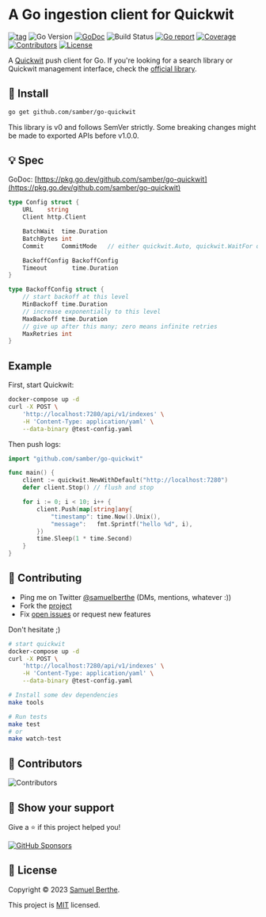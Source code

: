 
# A Go ingestion client for Quickwit

[![tag](https://img.shields.io/github/tag/samber/go-quickwit.svg)](https://github.com/samber/go-quickwit/releases)
![Go Version](https://img.shields.io/badge/Go-%3E%3D%201.18.0-%23007d9c)
[![GoDoc](https://godoc.org/github.com/samber/go-quickwit?status.svg)](https://pkg.go.dev/github.com/samber/go-quickwit)
![Build Status](https://github.com/samber/go-quickwit/actions/workflows/test.yml/badge.svg)
[![Go report](https://goreportcard.com/badge/github.com/samber/go-quickwit)](https://goreportcard.com/report/github.com/samber/go-quickwit)
[![Coverage](https://img.shields.io/codecov/c/github/samber/go-quickwit)](https://codecov.io/gh/samber/go-quickwit)
[![Contributors](https://img.shields.io/github/contributors/samber/go-quickwit)](https://github.com/samber/go-quickwit/graphs/contributors)
[![License](https://img.shields.io/github/license/samber/go-quickwit)](./LICENSE)

A [Quickwit](https://quickwit.io/) push client for Go. If you're looking for a search library or Quickwit management interface, check the [official library](https://github.com/quickwit-oss/quickwit-go).

## 🚀 Install

```sh
go get github.com/samber/go-quickwit
```

This library is v0 and follows SemVer strictly. Some breaking changes might be made to exported APIs before v1.0.0.

## 💡 Spec

GoDoc: [https://pkg.go.dev/github.com/samber/go-quickwit](https://pkg.go.dev/github.com/samber/go-quickwit)

```go
type Config struct {
	URL    string
	Client http.Client

	BatchWait  time.Duration
	BatchBytes int
	Commit     CommitMode   // either quickwit.Auto, quickwit.WaitFor or quickwit.Force

	BackoffConfig BackoffConfig
	Timeout       time.Duration
}

type BackoffConfig struct {
	// start backoff at this level
	MinBackoff time.Duration
	// increase exponentially to this level
	MaxBackoff time.Duration
	// give up after this many; zero means infinite retries
	MaxRetries int
}
```

## Example

First, start Quickwit:

```bash
docker-compose up -d
curl -X POST \
    'http://localhost:7280/api/v1/indexes' \
    -H 'Content-Type: application/yaml' \
    --data-binary @test-config.yaml
```

Then push logs:

```go
import "github.com/samber/go-quickwit"

func main() {
	client := quickwit.NewWithDefault("http://localhost:7280")
	defer client.Stop() // flush and stop

	for i := 0; i < 10; i++ {
		client.Push(map[string]any{
			"timestamp": time.Now().Unix(),
			"message":   fmt.Sprintf("hello %d", i),
		})
		time.Sleep(1 * time.Second)
	}
}
```

## 🤝 Contributing

- Ping me on Twitter [@samuelberthe](https://twitter.com/samuelberthe) (DMs, mentions, whatever :))
- Fork the [project](https://github.com/samber/go-quickwit)
- Fix [open issues](https://github.com/samber/go-quickwit/issues) or request new features

Don't hesitate ;)

```bash
# start quickwit
docker-compose up -d
curl -X POST \
    'http://localhost:7280/api/v1/indexes' \
    -H 'Content-Type: application/yaml' \
    --data-binary @test-config.yaml

# Install some dev dependencies
make tools

# Run tests
make test
# or
make watch-test
```

## 👤 Contributors

![Contributors](https://contrib.rocks/image?repo=samber/go-quickwit)

## 💫 Show your support

Give a ⭐️ if this project helped you!

[![GitHub Sponsors](https://img.shields.io/github/sponsors/samber?style=for-the-badge)](https://github.com/sponsors/samber)

## 📝 License

Copyright © 2023 [Samuel Berthe](https://github.com/samber).

This project is [MIT](./LICENSE) licensed.
